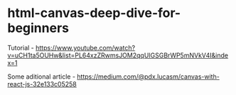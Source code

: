 # html-canvas-deep-dive-for-beginners

Tutorial - https://www.youtube.com/watch?v=uCH1ta5OUHw&list=PL64xzZRwmsJOM2qqUIGSGBrWP5mNVkV4I&index=1

Some aditional article - https://medium.com/@pdx.lucasm/canvas-with-react-js-32e133c05258